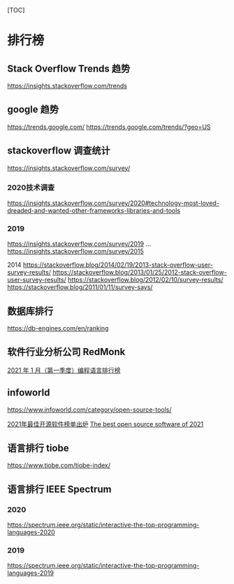 <!--toc-->
[TOC]
# 排行榜

## Stack Overflow Trends 趋势
https://insights.stackoverflow.com/trends


## google 趋势
https://trends.google.com/
https://trends.google.com/trends/?geo=US

## stackoverflow 调查统计
https://insights.stackoverflow.com/survey/
### 2020技术调查
https://insights.stackoverflow.com/survey/2020#technology-most-loved-dreaded-and-wanted-other-frameworks-libraries-and-tools

### 2019
https://insights.stackoverflow.com/survey/2019
...
https://insights.stackoverflow.com/survey/2015

2014
https://stackoverflow.blog/2014/02/19/2013-stack-overflow-user-survey-results/
https://stackoverflow.blog/2013/01/25/2012-stack-overflow-user-survey-results/
https://stackoverflow.blog/2012/02/10/survey-results/
https://stackoverflow.blog/2011/01/11/survey-says/

## 数据库排行

https://db-engines.com/en/ranking

## 软件行业分析公司 RedMonk
[2021 年 1 月（第一季度）编程语言排行榜](https://redmonk.com/sogrady/2021/03/01/language-rankings-1-21/)

## infoworld
https://www.infoworld.com/category/open-source-tools/

[2021年最佳开源软件榜单出炉](https://mp.weixin.qq.com/s/cmT1_yObF1nD9U1-gxHz7g) 
[The best open source software of 2021](https://www.infoworld.com/article/3637038/the-best-open-source-software-of-2021.html#slide1)

## 语言排行 tiobe
https://www.tiobe.com/tiobe-index/

## 语言排行 IEEE Spectrum
### 2020
https://spectrum.ieee.org/static/interactive-the-top-programming-languages-2020

### 2019
https://spectrum.ieee.org/static/interactive-the-top-programming-languages-2019